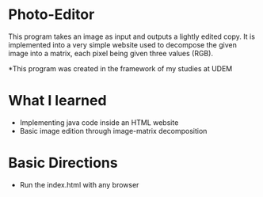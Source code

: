 # Photo-Editor

This program takes an image as input and outputs a lightly edited copy. It is implemented into a very simple website used to decompose the given image into a matrix, each pixel being given three values (RGB).

*This program was created in the framework of my studies at UDEM

# What I learned 

* Implementing java code inside an HTML website
* Basic image edition through image-matrix decomposition

# Basic Directions

* Run the index.html with any browser


